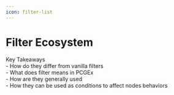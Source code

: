 ```yaml
---
icon: filter-list
---
```


# Filter Ecosystem

Key Takeaways\
\- How do they differ from vanilla filters\
\- What does filter means in PCGEx\
\- How are they generally used\
\- How they can be used as conditions to affect nodes behaviors
